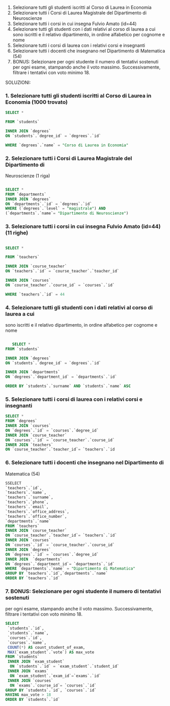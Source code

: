 1. Selezionare tutti gli studenti iscritti al Corso di Laurea in Economia
2. Selezionare tutti i Corsi di Laurea Magistrale del Dipartimento di
   Neuroscienze
3. Selezionare tutti i corsi in cui insegna Fulvio Amato (id=44)
4. Selezionare tutti gli studenti con i dati relativi al corso di laurea a cui
   sono iscritti e il relativo dipartimento, in ordine alfabetico per cognome e
   nome
5. Selezionare tutti i corsi di laurea con i relativi corsi e insegnanti
6. Selezionare tutti i docenti che insegnano nel Dipartimento di
   Matematica (54)
7. BONUS: Selezionare per ogni studente il numero di tentativi sostenuti
   per ogni esame, stampando anche il voto massimo. Successivamente,
   filtrare i tentativi con voto minimo 18.

SOLUZIONI:

### 1. Selezionare tutti gli studenti iscritti al Corso di Laurea in Economia (1000 trovato)

```sql
SELECT *

FROM `students`

INNER JOIN `degrees`
ON `students`.`degree_id` = `degrees`.`id`

WHERE `degrees`.`name` = "Corso di Laurea in Economia"
```

### 2. Selezionare tutti i Corsi di Laurea Magistrale del Dipartimento di

Neuroscienze (1 riga)

```sql

SELECT *
FROM `departments`
INNER JOIN `degrees`
ON `departments`.`id` = `degrees`.`id`
WHERE (`degrees`.`level` = "magistrale") AND
(`departments`.`name`= "Dipartimento di Neuroscienze")
```

### 3. Selezionare tutti i corsi in cui insegna Fulvio Amato (id=44) (11 righe)

```sql

SELECT *

FROM `teachers`

INNER JOIN `course_teacher`
ON `teachers`.`id` = `course_teacher`.`teacher_id`

INNER JOIN `courses`
ON `course_teacher`.`course_id` = `courses`.`id`

WHERE `teachers`.`id` = 44
```

### 4. Selezionare tutti gli studenti con i dati relativi al corso di laurea a cui

sono iscritti e il relativo dipartimento, in ordine alfabetico per cognome e
nome

```sql

   SELECT *
FROM `students`

INNER JOIN `degrees`
ON `students`.`degree_id` = `degrees`.`id`

INNER JOIN `departments`
ON `degrees`.`department_id` = `departments`.`id`

ORDER BY `students`.`surname` AND `students`.`name` ASC
```

### 5. Selezionare tutti i corsi di laurea con i relativi corsi e insegnanti

```sql
SELECT *
FROM `degrees`
INNER JOIN `courses`
ON `degrees`.`id` = `courses`.`degree_id`
INNER JOIN `course_teacher`
ON `courses`.`id` = `course_teacher`.`course_id`
INNER JOIN `teachers`
ON `course_teacher`.`teacher_id`= `teachers`.`id
```

### 6. Selezionare tutti i docenti che insegnano nel Dipartimento di

Matematica (54)

```sql
SSELECT
`teachers`.`id`,
`teachers`.`name`,
`teachers`.`surname`,
`teachers`.`phone`,
`teachers`.`email`,
`teachers`.`office_address`,
`teachers`.`office_number`,
`departments`.`name`
FROM `teachers`
INNER JOIN `course_teacher`
ON `course_teacher`.`teacher_id`= `teachers`.`id`
INNER JOIN `courses`
ON `courses`.`id` = `course_teacher`.`course_id`
INNER JOIN `degrees`
ON `degrees`.`id` = `courses`.`degree_id`
INNER JOIN  `departments`
ON `degrees`.`department_id`= `departments`.`id`
WHERE `departments`.`name` = "Dipartimento di Matematica"
GROUP BY `teachers`.`id`,`departments`.`name`
ORDER BY `teachers`.`id`

```

### 7. BONUS: Selezionare per ogni studente il numero di tentativi sostenuti

per ogni esame, stampando anche il voto massimo. Successivamente,
filtrare i tentativi con voto minimo 18.

```sql
SELECT
 `students`.`id`,
 `students`.`name`,
 `courses`.`id`,
 `courses`.`name`,
 COUNT(*) AS count_student_of_exam,
 MAX(`exam_student`.`vote`) AS max_vote
FROM `students`
 INNER JOIN `exam_student`
  ON `students`.`id` = `exam_student`.`student_id`
 INNER JOIN `exams`
  ON `exam_student`.`exam_id`=`exams`.`id`
 INNER JOIN `courses`
  ON `exams`.`course_id`= `courses`.`id`
GROUP BY `students`.`id`, `courses`.`id`
HAVING max_vote > 18
ORDER BY `students`.`id`

```
